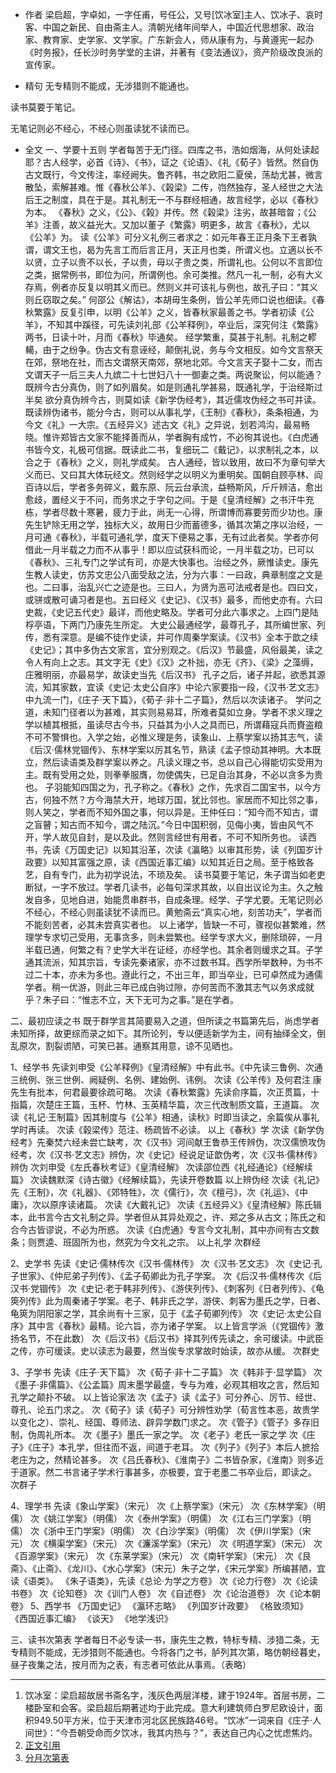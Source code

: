* 作者
梁启超，字卓如，一字任甫，号任公，又号[饮冰室]主人、饮冰子、哀时客、中国之新民、自由斋主人。清朝光绪年间举人，中国近代思想家、政治家、教育家、史学家、文学家。广东新会人，师从康有为，与黄遵宪一起办《时务报》，任长沙时务学堂的主讲，并著有《变法通议》，资产阶级改良派的宣传家。

* 精句
无专精则不能成，无涉猎则不能通也。

读书莫要于笔记。

无笔记则必不经心，不经心则虽读犹不读而已。

* 全文
一、学要十五则 
学者每苦于无门径。四库之书，浩如烟海，从何处读起耶？古人经学，必首《诗》、《书》，证之《论语》、《礼《荀子》皆然。然自伪古文既行，今文传注，率经阙失。鲁齐韩，书之欧阳二夏侯，荡劫尤甚，微言散坠，索解甚难。惟《春秋公羊》、《榖梁》二传，岿然独存，圣人经世之大法后王之制度，具在于是。其礼制无一不与群经相通，故言经学，必以《春秋》为本。 
《春秋》之义，《公》、《榖》并传。然《榖梁》注劣，故甚暗曶；《公羊》注善，故义益光大。又加以董子《繁露》明更多，故言《春秋》，尤以《公羊》为。 
读《公羊》可分义礼例三者求之：如元年春王正月条下王者孰谓，谓文王也，曷为先言工而后言正月，天正月也类，所谓义也。立適以长不以贤，立子以贵不以长，子以贵，母以子贵之类，所谓礼也。公何以不言即位之类，据常例书，即位为问，所谓例也。余可类推。然凡一礼一制，必有大义存焉，例者亦反复以明其义而已。然则义并可该礼与例也，故孔子曰：“其义则丘窃取之矣。” 
何邵公《解诂》，本胡毋生条例，皆公羊先师口说也细读。《春秋繁露》反复引申，以明《公羊》之义，皆春秋家最善之书。学者初读《公羊》，不知其中蹊径，可先读刘礼部《公羊释例》，卒业后，深究何注《繁露》两书，日读十叶，月而《春秋》毕通矣。 
经学繁重，莫甚于礼制。礼制之轇轕，由于之纷争。伪古文有意诬经，颠倒礼说，务与今文相反。如今文言祭天在郊，祭地在社，而古文谓祭天南郊，祭地北郊。今文言天子娶十二女，而古文谓天子一后三夫人九嫔二十七世妇八十一御妻之类。两说聚讼，何以能通？既辨今古分真伪，则了如列眉矣。如是则通礼学甚易，既通礼学，于治经斯过半矣 
欲分真伪辨今古，则莫如读《新学伪经考》，其近儒攻伪经之书可并读。 
既读辨伪诸书，能分今古，则可以从事礼学，《王制》《春秋》，条条相通，为今文《礼》一大宗。《五经异义》述古文《礼》之异说，划若鸿沟，最易畅晓。惟许郑皆古文家不能择善而从，学者胸有成竹，不必徇其说也。《白虎通书皆今文，礼极可信据。既读此二书，复细玩二《戴记》，以求制礼之本，以合之于《春秋》之义，则礼学成矣。 
古人通经，皆以致用，故曰不为章句举大义而已、又曰其大体玩经文。然则经学之以明义为重明矣。国朝自顾亭林、阎百诗以后，学者多务碎义，戴东原、阮云台承流，益畅斯风，斤斤辨洁，愈出愈歧，置经义于不问，而务求之于字句之间。于是《皇清经解》之书汗牛充栋，学者尽数十寒暑，疲力于此，尚无一心得，所谓博而寡要劳而少功也。康先生铲除无用之学，独标大义，故用日少而蓄德多，循其次第之序以治经，一月可通《春秋》，半载可通礼学，度天下便易之事，无有过此者矣。学者亦何借此一月半载之力而不从事乎！即以应试获科而论，一月半载之功，已可以《春秋》、三礼专门之学试有司，亦是大快事也。治经之外，厥惟读史。康先生教人读史，仿苏文忠公八面受敌之法，分为六事：一曰政，典章制度之文是也。二曰事，治乱兴亡之迹是也。三曰人，为贤为恶可法戒者是也。四曰文，或骈或散可诵习者是也。五曰经义《史记》、《汉书》最多，而他史亦有。六曰史裁，《史记五代史》最详，而他史略及。学者可分此六事求之。上四门是陆桴亭语，下两门乃康先生所定。 
大史公最通经学，最尊孔子，其所编世家、列传，悉有深意。是编不徒作史读，并可作周秦学案读。《汉书》全本于歆之续《史记》；其中多伪古文家言，宜分别观之。《后汉》节最盛，风俗最美，读之令人有向上之志。其文字无《史》《汉》之朴拙，亦无《齐》、《梁》之藻缛，庄雅明丽，亦最易学，故读史当先《后汉书》 
孔子之后，诸子并起，欲悉其源流，知其家数，宜读《史记·太史公自序》中论六家要指一段，《汉书·艺文志》中九流一门，《庄子·天下篇》，《荀子·非十二子篇》，然后以次读诸子。 
学问之道，未知门径者以为甚难，其实则易易耳，所难者莫如立身。学者不求义理之学以植其根抵，虽读尽古今书，只益其为小人之具而已，所谓藉寇兵而賚盗粮不可不警惧也。入学之始，必惟义理是务，读象山、上蔡学案以扬其志气，读《后汉·儒林党锢传》、东林学案以厉其名节，熟读《孟子惊动其神明。大本既立，然后读语类及群学案以养之。凡读义理之书，总以自己心得能切实受用为主。既有受用之处，则拳拳服膺，勿使偶失，已足自治其身，不必以贪多为贵也。 
子羽能知四国之为，孔子称之。《春秋》之作，先求百二国宝书，以今方古，何独不然？方今海禁大开，地球万国，犹比邻也。家居而不知比邻之事，则人笑之，学者而不知外国之事，何以异是。王仲任曰：“知今而不知古，谓之盲瞽；知古而不知今，谓之陆沉。”今日中国积弱，见侮小夷，皆由风气不开，学人故见自封，是以及此。然则言经世有用者，不可不知所务也。 
读西书，先读《万国史记》以知其沿革，次读《瀛略》以审其形势，读《列国岁计政要》以知其富强之原，读《西国近事汇编》以知其近日之局。至于格致各艺，自有专门，此为初学说法，不琐及矣。 
读书莫要于笔记，朱子谓当如老吏断狱，一字不放过。学者几读书，必每句深求其故，以自出议论为主。久之触发自多，见地自进，始能贯串群书，自成条理。经学、子学尤要。无笔记则必不经心，不经心则虽读犹不读而已。黄勉斋云“真实心地，刻苦功夫”，学者而不能刻苦者，必其未尝真实者也。 
以上诸学，皆缺一不可，骤视似甚繁难，然理学专求切己受用，无事贪多，则未尝繁也。经学专求大义，删除琐碎，一月半载已通，何繁之有？史学大半在证经，亦经学也。其余者则缓求之耳。子学通其流派，知其宗旨，专读先秦诸家，亦不过数书耳。西学所举数种，为书不过二十本，亦未为多也。遵此行之，不出三年，即当卒业，已可卓然成为通儒学者。稍一优游，则此三年已成白驹过隙，亦何苦而不激其志气以务求成就乎？朱子曰：“惟志不立，天下无可为之事。”是在学者。 

二、最初应读之书 
既于群学言其简要易入之道，但所读之书篇第先后，尚虑学者未知所择，故更综而录之如下。其所论列，专以便适新学为主，间有抽绎全文，倒乱原次，割裂谫陋，可笑已甚。通察其用意，谅不见晒也。 

1、经学书 
先读刘申受《公羊释例》《皇清经解》中有此书。《中先读三鲁例、次通三统例、张三世例、阙疑例、名例、建始例、讳例。 
次读《公羊传》及何君注 康先生有批本，何君最要徐疏可略。 
次读《春秋繁露》先读俞序篇，次正贯篇，十指篇，次楚庄王篇，玉杯、竹林、玉英精华篇，次三代改制质文篇，王道篇。 
次读《礼记·王制篇》因其制度与《公羊》相通，读秋》时即当读之，余篇俟从事礼学时再读。 
次读《榖梁传》范注、杨疏皆不必读。 
以上《春秋》学 
次读《新学伪经考》先秦焚六经未尝亡缺考，次《汉书》河间献王鲁恭王传辨伪，次汉儒愤攻伪经考，次《汉书·艺文志》辨伪，次《史记》经说足证歆伪考，次《汉书·儒林传》辨伪 
次刘申受《左氏春秋考证》《皇清经解》 
次读邵位西《礼经通论》《经解续篇》 
次读魏默深《诗古徽》《经解续篇》，先读开卷数篇 
以上辨伪经 
次读《礼记》先《王制》，次《礼器》、《郊特牲》，次《儒行》，次《檀弓》，次《礼运》、《中庸》，次以原序读诸篇。 
次读《大戴礼记》 
次读《五经异义》《皇清经解》陈氏辑本，此书言今古文礼制之异。学者但从其异处观之，许、郑之多从古文；陈氏之和合今古皆谬说，不必为所惑。 
次读《白虎通》专言今文礼制，其中亦间有古文数条；则贾逵、班固所为也，然究为今文礼之宗。
以上礼学 
次群经 

2、史学书 
先读《史记·儒林传次《汉书·儒林传》 
次《汉书·艺文志》 
次《史记·孔子世家》、《仲尼弟子列传》、《孟子荀卿此为孔子学案。 
次《后汉书·儒林传次《后汉书·党锢传》 
次《史记·老于韩非列传》、《游侠列传》、《刺客列《日者列传》、《龟筴列传》此为周秦诸子学案。老子、韩非氏之学，游侠、刺客为墨氏之学，日者、龟筴为阴阳家之学，其余尚有十三家，见于《孟子荀卿列传》 
次《史记·太史公自序》其中言《春秋》最精。论六旨，亦为诸子学案。 
以上皆言学派（《党锢传》激扬名节，不在此数） 
次《后汉书》《后汉书》择其列传先读之，余可缓读。中武臣之传，亦可缓读。史以读志为最要，然当俟专求掌故时始读，故亦从缓。 
次群史 

3、子学书 
先读《庄子·天下篇》 
次《荀子·非十二子篇》 
次《韩非于·显学篇》 
次《墨子·非儒篇》、《公孟篇》周末墨学最盛，专与为难，必观其相攻之言，然后知孔学之颠扑不破。 
以上皆论家法 
次《孟子》读《孟子》可分养心、厉节、经世、尊孔、论五门求之。 
次《荀子》读《荀子》可分辨性劝学（荀言性本恶，故贵学以变化之）、崇礼、经国、尊师法、辟异学数门求之。 
次《管子》《管子》多存旧制，伪周礼所本。 
次《墨子》墨氏一家之学。 
次《老子》老氏一家之学 
次《庄子》《庄子》本孔学，但往而不返，间道于老耳。 
次《列子》《列子》本后人摭拾老庄为之，然精论甚多。 
次《吕氏春秋》、《淮南子》二书皆杂家，《淮南》则多近于道家。然二书言诸子学术行事甚多，亦极要，宜于老墨二书卒业后，即读之。 
次群子 

4、理学书 
先读《象山学案》（宋元） 
次《上蔡学案》（宋元） 
次《东林学案》（明儒） 
次《姚江学案》（明儒） 
次《泰州学案》（明儒） 
次《江右三门学案》（明儒） 
次《浙中王门学案》（明儒） 
次《白沙学案》（明儒） 
次《伊川学案》（宋元） 
次《横渠学案》（宋元） 
次《濂溪学案》（宋元） 
次《明道学案》（宋元） 
次《百源学案》（宋元） 
次《东莱学案》（宋元） 
次《南轩学案》（宋元） 
次《艮斋》、《止斋》、《龙川》、《水心学案》（宋元）朱子之学，《宋元学案》所编甚陋，宜读《语类》。 
《朱子语类》，先读《总论·为学之方卷》 
次《论力行卷》 
次《论读书卷》 
次《论知卷》 
次《训门人卷》 
次《自述卷》 
次《论治道卷》 
次《论本朝卷》 
5、西学书 
《万国史记》 
《瀛环志略》 
《列国岁计政要》 
《格致须知》 
《西国近事汇编》 
《谈天》 
《地学浅识》 

三、读书次第表 
学者每日不必专读一书，康先生之教，特标专精、涉猎二条，无专精则不能成，无涉猎则不能通也。今将各门之书，胪列其次第，略仿朝经暮史，昼子夜集之法，按月而为之表，有志者可依此从事焉。（表略）

---

1. 饮冰室：梁启超故居书斋名字，浅灰色两层洋楼，建于1924年。首层书房，二楼卧室和会客。梁启超后期著述均于此完成。意大利建筑师白罗尼欧设计，面积949.50平方米，位于天津市河北区民族路46号。“饮冰”一词来自《庄子·人间世》：“今吾朝受命而夕饮冰，我其内热与？”，表达自己内心之忧虑焦灼。
2. [正文引用](https://www.douban.com/group/topic/47034338/)
3. [分月次第表](http://www.360doc.com/content/17/0308/13/36537927_634979080.shtml)